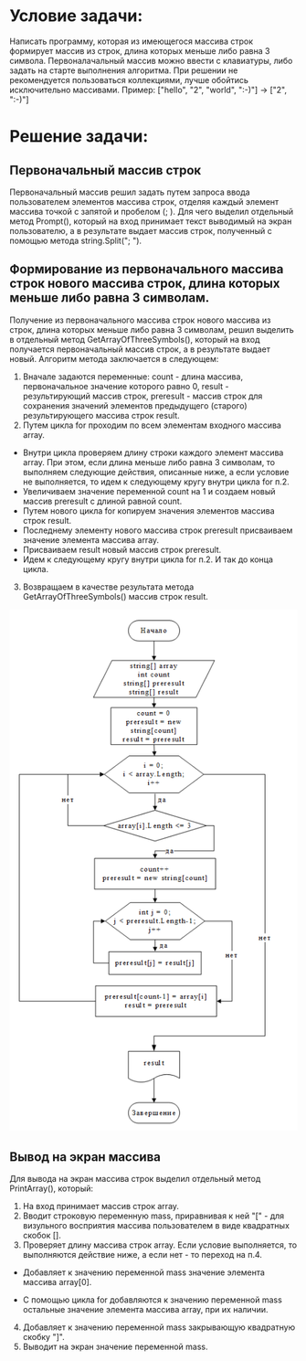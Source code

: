 # Условие задачи:
Написать программу, которая из имеющегося массива строк формирует массив из строк, длина которых меньше либо равна 3 символа. 
Первоналачальный массив можно ввести с клавиатуры, либо задать на старте выполнения алгоритма. 
При решении не рекомендуется пользоваться коллекциями, лучше обойтись исключительно массивами.
Пример:
["hello", "2", "world", ":-)"] -> ["2", ":-)"]
# Решение задачи:
## Первоначальный массив строк
Первоначальный массив решил задать путем запроса ввода пользователем элементов массива строк, отделяя каждый элемент массива точкой с запятой и пробелом (; ). 
Для чего выделил отдельный метод Prompt(), который на вход принимает текст выводимый на экран пользователю, а в результате выдает массив строк, полученный с помощью метода string.Split("; ").

## Формирование из первоначального массива строк нового массива строк, длина которых меньше либо равна 3 символам.
Получение из первоначального массива строк нового массива из строк, длина которых меньше либо равна 3 символам, решил выделить в отдельный метод GetArrayOfThreeSymbols(), 
который на вход получается первоначальный массив строк, а в результате выдает новый.
Алгоритм метода заключается в следующем:
1. Вначале задаются переменные: 
count - длина массива, первоначальное значение которого равно 0, 
result - результирующий массив строк,
preresult - массив строк для сохранения значений элементов предыдущего (старого) результирующего массива строк result.
2. Путем цикла for проходим по всем элементам входного массива array.
* Внутри цикла проверяем длину строки каждого элемент массива array. При этом, если длина меньше либо равна 3 символам, то выполняем следующие действия, описанные ниже, а если условие не выполняется, то идем к следующему кругу внутри цикла for п.2.
* Увеличиваем значение переменной count на 1 и создаем новый массив preresult с длиной равной count.
* Путем нового цикла for копируем значения элементов массива строк result.
* Последнему элементу нового массива строк preresult присваиваем значение элемента массива array.
* Присваиваем result новый массив строк preresult.
* Идем к следующему кругу внутри цикла for п.2. И так до конца цикла.
3. Возвращаем в качестве результата метода GetArrayOfThreeSymbols() массив строк result.

![Блок-схема метода формирования из первоначального массива строк нового массива строк, длина которых меньше либо равна 3 символам](BlockDiagrams/BlockDiagramGetArrayThreeSymbols.png "Блок-схема метода формирования из первоначального массива строк нового массива строк, длина которых меньше либо равна 3 символам")

## Вывод на экран массива
Для вывода на экран массива строк выделил отдельный метод PrintArray(), который:
1. На вход принимает массив строк array.
2. Вводит строковую переменную mass, приравнивая к ней "[" - для визульного восприятия массива пользователем в виде квадратных скобок [].
3. Проверяет длину массива строк array. Если условие выполняется, то выполняются действие ниже, а если нет - то переход на п.4.

* Добавляет к значению переменной mass значение элемента массива array[0].

* С помощью цикла for добавляются к значению переменной mass остальные значение элемента массива array, при их наличии.

4. Добавляет к значению переменной mass закрывающую квадратную скобку "]".
5. Выводит на экран значение переменной mass.